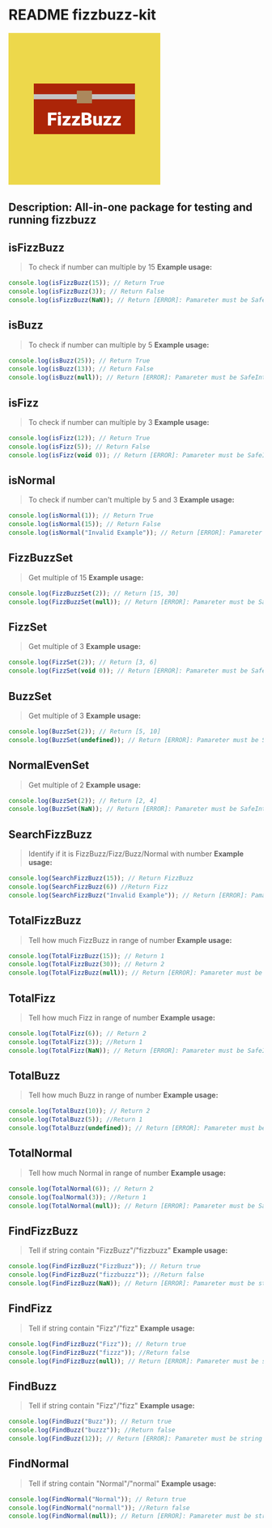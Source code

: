 # README fizzbuzz-kit

![Logo](Icon.png)

## Description: All-in-one package for testing and running fizzbuzz

## **isFizzBuzz**

> To check if number can multiple by 15
> **Example usage:**

```JavaScript
console.log(isFizzBuzz(15)); // Return True
console.log(isFizzBuzz(3)); // Return False
console.log(isFizzBuzz(NaN)); // Return [ERROR]: Pamareter must be SafeInteger number
```

## **isBuzz**

> To check if number can multiple by 5
> **Example usage:**

```JavaScript
console.log(isBuzz(25)); // Return True
console.log(isBuzz(13)); // Return False
console.log(isBuzz(null)); // Return [ERROR]: Pamareter must be SafeInteger number
```

## **isFizz**

> To check if number can multiple by 3
> **Example usage:**

```JavaScript
console.log(isFizz(12)); // Return True
console.log(isFizz(5)); // Return False
console.log(isFizz(void 0)); // Return [ERROR]: Pamareter must be SafeInteger number
```

## **isNormal**

> To check if number can't multiple by 5 and 3
> **Example usage:**

```JavaScript
console.log(isNormal(1)); // Return True
console.log(isNormal(15)); // Return False
console.log(isNormal("Invalid Example")); // Return [ERROR]: Pamareter must be SafeInteger number
```

## **FizzBuzzSet**

> Get multiple of 15
> **Example usage:**

```JavaScript
console.log(FizzBuzzSet(2)); // Return [15, 30]
console.log(FizzBuzzSet(null)); // Return [ERROR]: Pamareter must be SafeInteger number
```

## **FizzSet**

> Get multiple of 3
> **Example usage:**

```JavaScript
console.log(FizzSet(2)); // Return [3, 6]
console.log(FizzSet(void 0)); // Return [ERROR]: Pamareter must be SafeInteger number
```

## **BuzzSet**

> Get multiple of 3
> **Example usage:**

```JavaScript
console.log(BuzzSet(2)); // Return [5, 10]
console.log(BuzzSet(undefined)); // Return [ERROR]: Pamareter must be SafeInteger number
```

## **NormalEvenSet**

> Get multiple of 2
> **Example usage:**

```JavaScript
console.log(BuzzSet(2)); // Return [2, 4]
console.log(BuzzSet(NaN)); // Return [ERROR]: Pamareter must be SafeInteger number
```

## **SearchFizzBuzz**

> Identify if it is FizzBuzz/Fizz/Buzz/Normal with number
> **Example usage:**

```JavaScript
console.log(SearchFizzBuzz(15)); // Return FizzBuzz
console.log(SearchFizzBuzz(6)) //Return Fizz
console.log(SearchFizzBuzz("Invalid Example")); // Return [ERROR]: Pamareter must be SafeInteger number
```

## **TotalFizzBuzz**

> Tell how much FizzBuzz in range of number
> **Example usage:**

```JavaScript
console.log(TotalFizzBuzz(15)); // Return 1
console.log(TotalFizzBuzz(30)); // Return 2
console.log(TotalFizzBuzz(null)); // Return [ERROR]: Pamareter must be SafeInteger number
```

## **TotalFizz**

> Tell how much Fizz in range of number
> **Example usage:**

```JavaScript
console.log(TotalFizz(6)); // Return 2
console.log(TotalFizz(3)); //Return 1
console.log(TotalFizz(NaN)); // Return [ERROR]: Pamareter must be SafeInteger number
```

## **TotalBuzz**

> Tell how much Buzz in range of number
> **Example usage:**

```JavaScript
console.log(TotalBuzz(10)); // Return 2
console.log(TotalBuzz(5)); //Return 1
console.log(TotalBuzz(undefined)); // Return [ERROR]: Pamareter must be SafeInteger number
```

## **TotalNormal**

> Tell how much Normal in range of number
> **Example usage:**

```JavaScript
console.log(TotalNormal(6)); // Return 2
console.log(ToalNormal(3)); //Return 1
console.log(TotalNormal(null)); // Return [ERROR]: Pamareter must be SafeInteger number
```

## **FindFizzBuzz**

> Tell if string contain "FizzBuzz"/"fizzbuzz"
> **Example usage:**

```JavaScript
console.log(FindFizzBuzz("FizzBuzz")); // Return true
console.log(FindFizzBuzz("fizzbuzzz")); //Return false
console.log(FindFizzBuzz(NaN)); // Return [ERROR]: Pamareter must be string
```

## **FindFizz**

> Tell if string contain "Fizz"/"fizz"
> **Example usage:**

```JavaScript
console.log(FindFizzBuzz("Fizz")); // Return true
console.log(FindFizzBuzz("fizzz")); //Return false
console.log(FindFizzBuzz(null)); // Return [ERROR]: Pamareter must be string
```

## **FindBuzz**

> Tell if string contain "Fizz"/"fizz"
> **Example usage:**

```JavaScript
console.log(FindBuzz("Buzz")); // Return true
console.log(FindBuzz("buzzz")); //Return false
console.log(FindBuzz(12)); // Return [ERROR]: Pamareter must be string
```

## **FindNormal**

> Tell if string contain "Normal"/"normal"
> **Example usage:**

```JavaScript
console.log(FindNormal("Normal")); // Return true
console.log(FindNormal("normall")); //Return false
console.log(FindNormal(null)); // Return [ERROR]: Pamareter must be string
```
